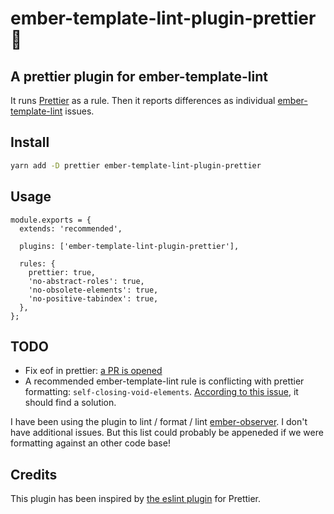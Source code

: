 # ember-template-lint-plugin-prettier 👋

## A prettier plugin for ember-template-lint

It runs [Prettier](https://github.com/prettier/prettier) as a rule. Then it reports differences as individual [ember-template-lint](https://github.com/ember-template-lint/ember-template-lint) issues.

## Install

```sh
yarn add -D prettier ember-template-lint-plugin-prettier
```

## Usage

```
module.exports = {
  extends: 'recommended',

  plugins: ['ember-template-lint-plugin-prettier'],

  rules: {
    prettier: true,
    'no-abstract-roles': true,
    'no-obsolete-elements': true,
    'no-positive-tabindex': true,
  },
};
```

## TODO

- Fix eof in prettier: [a PR is opened](https://github.com/prettier/prettier/pull/6243)
- A recommended ember-template-lint rule is conflicting with prettier formatting: `self-closing-void-elements`. [According to this issue](https://github.com/ember-template-lint/ember-template-lint/issues/691), it should find a solution.

I have been using the plugin to lint / format / lint [ember-observer](https://www.emberobserver.com/). I don't have additional issues. But this list could probably be appeneded if we were formatting against an other code base!

## Credits

This plugin has been inspired by [the eslint plugin](https://github.com/prettier/eslint-plugin-prettier) for Prettier.
